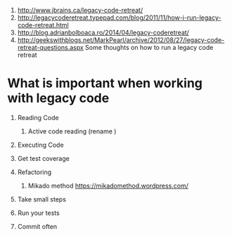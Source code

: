 1. http://www.jbrains.ca/legacy-code-retreat/ 
1. http://legacycoderetreat.typepad.com/blog/2011/11/how-i-run-legacy-code-retreat.html
1. http://blog.adrianbolboaca.ro/2014/04/legacy-coderetreat/
1. http://geekswithblogs.net/MarkPearl/archive/2012/08/27/legacy-code-retreat-questions.aspx
   Some thoughts on how to run a legacy code retreat

# What is important when working with legacy code

1. Reading Code
   1. Active code reading (rename )
1. Executing Code
1. Get test coverage
1. Refactoring
   1. Mikado method https://mikadomethod.wordpress.com/
   
1. Take small steps
1. Run your tests
1. Commit often   